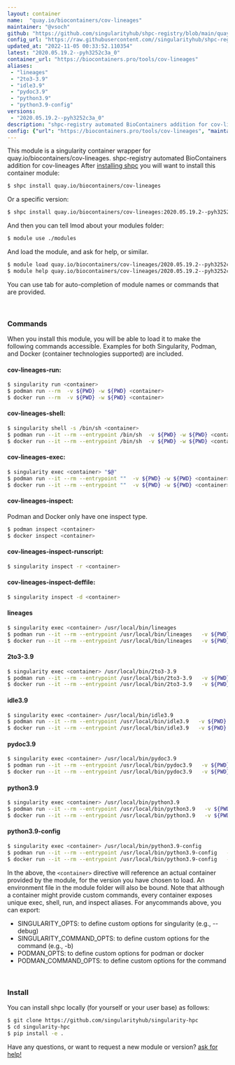 ```yaml
---
layout: container
name:  "quay.io/biocontainers/cov-lineages"
maintainer: "@vsoch"
github: "https://github.com/singularityhub/shpc-registry/blob/main/quay.io/biocontainers/cov-lineages/container.yaml"
config_url: "https://raw.githubusercontent.com//singularityhub/shpc-registry/main/quay.io/biocontainers/cov-lineages/container.yaml"
updated_at: "2022-11-05 00:33:52.110354"
latest: "2020.05.19.2--pyh3252c3a_0"
container_url: "https://biocontainers.pro/tools/cov-lineages"
aliases:
 - "lineages"
 - "2to3-3.9"
 - "idle3.9"
 - "pydoc3.9"
 - "python3.9"
 - "python3.9-config"
versions:
 - "2020.05.19.2--pyh3252c3a_0"
description: "shpc-registry automated BioContainers addition for cov-lineages"
config: {"url": "https://biocontainers.pro/tools/cov-lineages", "maintainer": "@vsoch", "description": "shpc-registry automated BioContainers addition for cov-lineages", "latest": {"2020.05.19.2--pyh3252c3a_0": "sha256:4a1130aefd98c7eb4ced9eedb54b765de7706e72adc4e14aa9dd0e43f4e9aeed"}, "tags": {"2020.05.19.2--pyh3252c3a_0": "sha256:4a1130aefd98c7eb4ced9eedb54b765de7706e72adc4e14aa9dd0e43f4e9aeed"}, "docker": "quay.io/biocontainers/cov-lineages", "aliases": {"lineages": "/usr/local/bin/lineages", "2to3-3.9": "/usr/local/bin/2to3-3.9", "idle3.9": "/usr/local/bin/idle3.9", "pydoc3.9": "/usr/local/bin/pydoc3.9", "python3.9": "/usr/local/bin/python3.9", "python3.9-config": "/usr/local/bin/python3.9-config"}}
---
```


This module is a singularity container wrapper for quay.io/biocontainers/cov-lineages.
shpc-registry automated BioContainers addition for cov-lineages
After [installing shpc](#install) you will want to install this container module:


```bash
$ shpc install quay.io/biocontainers/cov-lineages
```

Or a specific version:

```bash
$ shpc install quay.io/biocontainers/cov-lineages:2020.05.19.2--pyh3252c3a_0
```

And then you can tell lmod about your modules folder:

```bash
$ module use ./modules
```

And load the module, and ask for help, or similar.

```bash
$ module load quay.io/biocontainers/cov-lineages/2020.05.19.2--pyh3252c3a_0
$ module help quay.io/biocontainers/cov-lineages/2020.05.19.2--pyh3252c3a_0
```

You can use tab for auto-completion of module names or commands that are provided.

<br>

### Commands

When you install this module, you will be able to load it to make the following commands accessible.
Examples for both Singularity, Podman, and Docker (container technologies supported) are included.

#### cov-lineages-run:

```bash
$ singularity run <container>
$ podman run --rm  -v ${PWD} -w ${PWD} <container>
$ docker run --rm  -v ${PWD} -w ${PWD} <container>
```

#### cov-lineages-shell:

```bash
$ singularity shell -s /bin/sh <container>
$ podman run --it --rm --entrypoint /bin/sh  -v ${PWD} -w ${PWD} <container>
$ docker run --it --rm --entrypoint /bin/sh  -v ${PWD} -w ${PWD} <container>
```

#### cov-lineages-exec:

```bash
$ singularity exec <container> "$@"
$ podman run --it --rm --entrypoint ""  -v ${PWD} -w ${PWD} <container> "$@"
$ docker run --it --rm --entrypoint ""  -v ${PWD} -w ${PWD} <container> "$@"
```

#### cov-lineages-inspect:

Podman and Docker only have one inspect type.

```bash
$ podman inspect <container>
$ docker inspect <container>
```

#### cov-lineages-inspect-runscript:

```bash
$ singularity inspect -r <container>
```

#### cov-lineages-inspect-deffile:

```bash
$ singularity inspect -d <container>
```


#### lineages

```bash
$ singularity exec <container> /usr/local/bin/lineages
$ podman run --it --rm --entrypoint /usr/local/bin/lineages   -v ${PWD} -w ${PWD} <container> -c " $@"
$ docker run --it --rm --entrypoint /usr/local/bin/lineages   -v ${PWD} -w ${PWD} <container> -c " $@"
```


#### 2to3-3.9

```bash
$ singularity exec <container> /usr/local/bin/2to3-3.9
$ podman run --it --rm --entrypoint /usr/local/bin/2to3-3.9   -v ${PWD} -w ${PWD} <container> -c " $@"
$ docker run --it --rm --entrypoint /usr/local/bin/2to3-3.9   -v ${PWD} -w ${PWD} <container> -c " $@"
```


#### idle3.9

```bash
$ singularity exec <container> /usr/local/bin/idle3.9
$ podman run --it --rm --entrypoint /usr/local/bin/idle3.9   -v ${PWD} -w ${PWD} <container> -c " $@"
$ docker run --it --rm --entrypoint /usr/local/bin/idle3.9   -v ${PWD} -w ${PWD} <container> -c " $@"
```


#### pydoc3.9

```bash
$ singularity exec <container> /usr/local/bin/pydoc3.9
$ podman run --it --rm --entrypoint /usr/local/bin/pydoc3.9   -v ${PWD} -w ${PWD} <container> -c " $@"
$ docker run --it --rm --entrypoint /usr/local/bin/pydoc3.9   -v ${PWD} -w ${PWD} <container> -c " $@"
```


#### python3.9

```bash
$ singularity exec <container> /usr/local/bin/python3.9
$ podman run --it --rm --entrypoint /usr/local/bin/python3.9   -v ${PWD} -w ${PWD} <container> -c " $@"
$ docker run --it --rm --entrypoint /usr/local/bin/python3.9   -v ${PWD} -w ${PWD} <container> -c " $@"
```


#### python3.9-config

```bash
$ singularity exec <container> /usr/local/bin/python3.9-config
$ podman run --it --rm --entrypoint /usr/local/bin/python3.9-config   -v ${PWD} -w ${PWD} <container> -c " $@"
$ docker run --it --rm --entrypoint /usr/local/bin/python3.9-config   -v ${PWD} -w ${PWD} <container> -c " $@"
```



In the above, the `<container>` directive will reference an actual container provided
by the module, for the version you have chosen to load. An environment file in the
module folder will also be bound. Note that although a container
might provide custom commands, every container exposes unique exec, shell, run, and
inspect aliases. For anycommands above, you can export:

 - SINGULARITY_OPTS: to define custom options for singularity (e.g., --debug)
 - SINGULARITY_COMMAND_OPTS: to define custom options for the command (e.g., -b)
 - PODMAN_OPTS: to define custom options for podman or docker
 - PODMAN_COMMAND_OPTS: to define custom options for the command

<br>

### Install

You can install shpc locally (for yourself or your user base) as follows:

```bash
$ git clone https://github.com/singularityhub/singularity-hpc
$ cd singularity-hpc
$ pip install -e .
```

Have any questions, or want to request a new module or version? [ask for help!](https://github.com/singularityhub/singularity-hpc/issues)